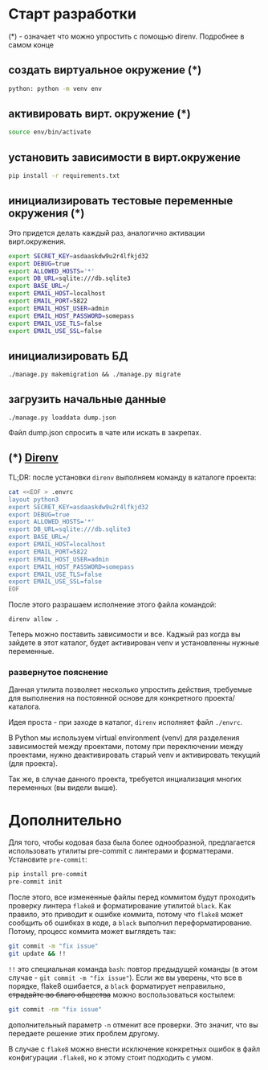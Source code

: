 # Старт разработки

(*) - означает что можно упростить с помощью direnv. Подробнее в самом конце

## создать виртуальное окружение (*)

```bash
python: python -m venv env
```

## активировать вирт. окружение (*)
```bash
source env/bin/activate
```

## установить зависимости в вирт.окружение

```bash
pip install -r requirements.txt
```

## инициализировать тестовые переменные окружения (*)

Это придется делать каждый раз, аналогично активации вирт.окружения.

```bash
export SECRET_KEY=asdaaskdw9u2r4lfkjd32
export DEBUG=true
export ALLOWED_HOSTS='*'
export DB_URL=sqlite:///db.sqlite3
export BASE_URL=/
export EMAIL_HOST=localhost
export EMAIL_PORT=5822
export EMAIL_HOST_USER=admin
export EMAIL_HOST_PASSWORD=somepass
export EMAIL_USE_TLS=false
export EMAIL_USE_SSL=false
```


## инициализировать БД

```
./manage.py makemigration && ./manage.py migrate
```

## загрузить начальные данные

```
./manage.py loaddata dump.json
```


Файл dump.json спросить в чате или искать в закрепах.


## (*) [Direnv](https://direnv.net/)

TL;DR:
после установки `direnv` выполняем команду в каталоге проекта:
```bash
cat <<EOF > .envrc
layout python3
export SECRET_KEY=asdaaskdw9u2r4lfkjd32
export DEBUG=true
export ALLOWED_HOSTS='*'
export DB_URL=sqlite:///db.sqlite3
export BASE_URL=/
export EMAIL_HOST=localhost
export EMAIL_PORT=5822
export EMAIL_HOST_USER=admin
export EMAIL_HOST_PASSWORD=somepass
export EMAIL_USE_TLS=false
export EMAIL_USE_SSL=false
EOF
```

После этого разрашаем исполнение этого файла командой:
```
direnv allow .
```
Теперь можно поставить зависимости и все. Каджый раз когда вы зайдете в этот
каталог, будет активирован venv и установленны нужные переменные.

### развернутое пояснение
Данная утилита позволяет несколько упростить действия, требуемые для выполнения
на постоянной основе для конкретного проекта/каталога.

Идея проста - при заходе в каталог, `direnv` исполняет файл `./envrc`.

В Python мы используем virtual environment (venv) для разделения зависимостей
между проектами, потому при переключении между проектами, нужно деактивировать
старый venv и активировать текущий (для проекта).

Так же, в случае данного проекта, требуется инциализация многих переменных
(вы видели выше).

# Дополнительно

Для того, чтобы кодовая база была более однообразной, предлагается
использовать утилиты pre-commit с линтерами и форматтерами.
Установите `pre-commit`:
```bash
pip install pre-commit
pre-commit init
```
После этого, все измененные файлы перед коммитом будут проходить
проверку линтера `flake8` и форматирование утилитой `black`.
Как правило, это приводит к ошибке коммита, потому что `flake8` может сообщить
об ошибках в коде, а `black` выполнил переформатирование.
Потому, процесс коммита может выглядеть так:
```bash
git commit -m "fix issue"
git update && !!
```
`!!` это специальная команда `bash`: повтор предыдущей команды
(в этом случае - `git commit -m "fix issue"`).
Если же вы уверены, что все в порядке, flake8 ошибается, а `black`
форматирует неправильно, ~~страдайте во благо общества~~ можно воспользоваться
костылем:
```bash
git commit -nm "fix issue"
```
дополнительный параметр `-n` отменит все проверки. Это значит, что вы передаете
решение этих проблем другому.

В случае с `flake8` можно внести исключение конкретных ошибок в файл конфигурации
`.flake8`, но к этому стоит подходить с умом.
